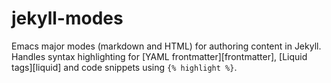 jekyll-modes
============

Emacs major modes (markdown and HTML) for authoring content in
Jekyll. Handles syntax highlighting for
[YAML frontmatter][frontmatter], [Liquid tags][liquid] and code
snippets using `{% highlight %}`.
